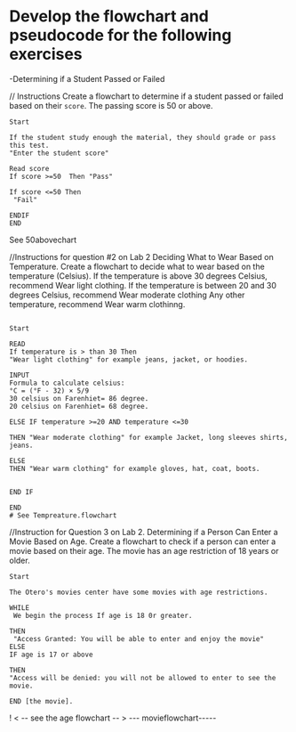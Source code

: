 # Develop the flowchart and pseudocode for the following exercises

-Determining if a Student Passed or Failed

// Instructions
Create a flowchart to determine if a student passed or failed based on their `score`. The passing score is 50 or above.

```
Start

If the student study enough the material, they should grade or pass this test.
"Enter the student score"

Read score
If score >=50  Then "Pass"

If score <=50 Then
 "Fail"

ENDIF
END
```

See 50abovechart

//Instructions for question #2 on Lab 2
Deciding What to Wear Based on Temperature. Create a flowchart to decide what to wear based on the temperature (Celsius). If the temperature is above 30 degrees Celsius, recommend Wear light clothing. If the temperature is between 20 and 30 degrees Celsius, recommend Wear moderate clothing
Any other temperature, recommend Wear warm clothinng.

```

Start

READ
If temperature is > than 30 Then
"Wear light clothing" for example jeans, jacket, or hoodies.

INPUT
Formula to calculate celsius:
°C = (°F - 32) × 5/9
30 celsius on Farenhiet= 86 degree.
20 celsius on Farenhiet= 68 degree.

ELSE IF temperature >=20 AND temperature <=30

THEN "Wear moderate clothing" for example Jacket, long sleeves shirts, jeans.

ELSE
THEN "Wear warm clothing" for example gloves, hat, coat, boots.


END IF

END
# See Tempreature.flowchart
```

//Instruction for Question 3 on Lab 2. Determining if a Person Can Enter a Movie Based on Age. Create a flowchart to check if a person can enter a movie based on their age. The movie has an age restriction of 18 years or older.

```
Start

The Otero's movies center have some movies with age restrictions.

WHILE
 We begin the process If age is 18 0r greater.

THEN
 "Access Granted: You will be able to enter and enjoy the movie"
ELSE
IF age is 17 or above

THEN
"Access will be denied: you will not be allowed to enter to see the movie.

END [the movie].
```

! < -- see the age flowchart -- >
--- movieflowchart-----
